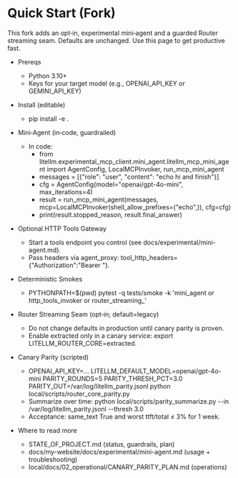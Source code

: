 # Quick Start (Fork)

This fork adds an opt‑in, experimental mini‑agent and a guarded Router streaming seam. Defaults are unchanged. Use this page to get productive fast.

- Prereqs
  - Python 3.10+
  - Keys for your target model (e.g., OPENAI_API_KEY or GEMINI_API_KEY)

- Install (editable)
  - pip install -e .

- Mini‑Agent (in‑code, guardrailed)
  - In code:
    - from litellm.experimental_mcp_client.mini_agent.litellm_mcp_mini_agent import AgentConfig, LocalMCPInvoker, run_mcp_mini_agent
    - messages = [{"role": "user", "content": "echo hi and finish"}]
    - cfg = AgentConfig(model="openai/gpt-4o-mini", max_iterations=4)
    - result = run_mcp_mini_agent(messages, mcp=LocalMCPInvoker(shell_allow_prefixes=("echo",)), cfg=cfg)
    - print(result.stopped_reason, result.final_answer)

- Optional HTTP Tools Gateway
  - Start a tools endpoint you control (see docs/experimental/mini-agent.md).
  - Pass headers via agent_proxy: tool_http_headers={"Authorization":"Bearer <token>"}.

- Deterministic Smokes
  - PYTHONPATH=$(pwd) pytest -q tests/smoke -k 'mini_agent or http_tools_invoker or router_streaming_'

- Router Streaming Seam (opt‑in; default=legacy)
  - Do not change defaults in production until canary parity is proven.
  - Enable extracted only in a canary service: export LITELLM_ROUTER_CORE=extracted.

- Canary Parity (scripted)
  - OPENAI_API_KEY=… LITELLM_DEFAULT_MODEL=openai/gpt-4o-mini     PARITY_ROUNDS=5 PARITY_THRESH_PCT=3.0     PARITY_OUT=/var/log/litellm_parity.jsonl     python local/scripts/router_core_parity.py
  - Summarize over time: python local/scripts/parity_summarize.py --in /var/log/litellm_parity.jsonl --thresh 3.0
  - Acceptance: same_text True and worst ttft/total ≤ 3% for 1 week.

- Where to read more
  - STATE_OF_PROJECT.md (status, guardrails, plan)
  - docs/my-website/docs/experimental/mini-agent.md (usage + troubleshooting)
  - local/docs/02_operational/CANARY_PARITY_PLAN.md (operations)
